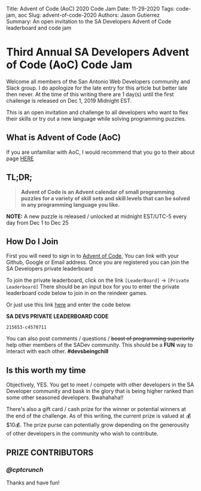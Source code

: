 Title: Advent of Code (AoC) 2020 Code Jam
Date: 11-29-2020
Tags: code-jam, aoc
Slug: advent-of-code-2020
Authors: Jason Gutierrez    
Summary: An open invitation to the SA Developers Advent of Code leaderboard and code jam

# Third Annual SA Developers Advent of Code (AoC) Code Jam

Welcome all members of the San Antonio Web Developers community and Slack group. I do
apologize for the late entry for this article but better late then never. At the time of
this writing there are 1 day(s) until the first challenge is released on Dec 1, 2019 Midnight EST.  

This is an open invitation and challenge to all developers who want to flex their skills
or try out a new language while solving programming puzzles.

## What is Advent of Code (AoC)
If you are unfamiliar with AoC, I would recommend that you go to their about page [HERE](https://adventofcode.com/2020/about)

## **TL;DR;**

> **Advent of Code is an Advent calendar of small programming puzzles for a variety of skill sets and skill levels that can be solved in any programming language you like.**

**NOTE:**
A new puzzle is released / unlocked at midnight EST/UTC-5 every day from Dec 1 to Dec 25

## How Do I Join

First you will need to sign in to [Advent of Code](https://adventofcode.com/), You can link
with your Github, Google or Email address. Once you are registered you can join the SA Developers
private leaderboard

To join the private leaderboard, click on the link `[LeaderBoard]` -> `[Private Leaderboard]`
There should be an input box for you to enter the private leaderboard code below to join in on the
reindeer games. 

Or just use this link [here](https://adventofcode.com/2020/leaderboard/private) and enter the code below.  

**SA DEVS PRIVATE LEADERBOARD CODE**

`215653-c4570711`

You can also post comments / questions / ~~boast of programming superiority~~ help other
members of the SADev community. This should be a **FUN** way to interact with each other. **#devsbeingchill**

## Is this worth my time

Objectively, YES. You get to meet / compete with other developers in the SA Developer community
and bask in the glory that is being higher ranked than some other seasoned developers. Bwahahaha!!

There's also a gift card / cash prize for the winner or potential winners at the end of the challenge.
As of this writing, the current prize is valued at 💰$10💰. The prize purse can potentially grow depending
on the generousity of other developers in the community who wish to contribute.

## **PRIZE CONTRIBUTORS**

### *@cptcrunch*

Thanks and have fun!
